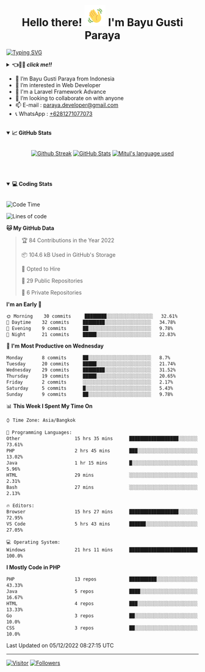 <h1 align="center">Hello there! <img src="https://github.com/bayugustiparaya/bayugustiparaya/blob/main/wave.gif" height="55px" width="55px"> I'm Bayu Gusti Paraya</h1>

[![Typing SVG](https://readme-typing-svg.herokuapp.com?font=Fira+Code&size=18&duration=2000&pause=2000&vCenter=true&width=800&height=40&lines=Hello+there!+%F0%9F%91%8B%E2%9A%A1.++My+name+is+Bayu+Gusti+Paraya.;I+am+a+Junior+Web+Developer+living+in+Padang.+Indonesia.;Laravel.+Java.+RestAPI.+MySQL.+Server+Management.+OOP.+Git.+Bootstrap.;If+you're+around+Padang%2C+drop+us+an+email+and+let's+chat+over+coffee!+%E2%98%95%F0%9F%91%8B%E2%9A%A1+)](https://github.com/bayugustiparaya)

<details>
<summary><b>👈👀🙌 <i>click me!!</i></b></summary>

I am a Junior Web Developer living in Padang, West Sumatra :indonesia: . I am currently studying Software Engineering at the Padang State Polytechnic. I am very interested and passionate about programming be it backend, frontend, mobile and especially on the backend of a web. And I am able to work individually as well as with a team. Outside of Technology, I enjoy reading, enjoying music and exploring the outdoors. If you're around Padang, drop us an email and let's chat over coffee! ☕👋⚡

</details>
 
- 👋 I’m Bayu Gusti Paraya from Indonesia 
- 👀 I’m interested in Web Developer
- 🌱 I'm a Laravel Framework Advance
- 💞️ I’m looking to collaborate on with anyone
- 📫 E-mail : <a href="mailto:paraya.developer@gmail.com" target="_blank">paraya.developer@gmail.com</a>
- 📞 WhatsApp : <a href="https://wa.me/6281271077073" target="_blank">+6281271077073</a>

<br>

<details open="">
<summary><b>📈 GitHub Stats</b></summary>
<br>
<p align="center">
<a href="https://github.com/bayugustiparaya"><img alt="Github Streak" src="https://github-readme-streak-stats.herokuapp.com?user=bayugustiparaya&theme=onedark"/></a>
<a href="https://github.com/bayugustiparaya"><img alt="GitHub Stats" src="https://github-readme-stats.vercel.app/api?username=bayugustiparaya&show_icons=true&theme=onedark&include_all_commits=true" width=55%/></a>
<a href="https://github.com/bayugustiparaya"><img alt="Mitul's language used" src="https://github-readme-stats.vercel.app/api/top-langs/?username=bayugustiparaya&theme=onedark&langs_count=7&layout=compact" width=40%/></a>
</p>
</details>

<br><br>

<details open="">
<summary><b>💻 Coding Stats</b></summary><br>


<!--START_SECTION:waka-->
![Code Time](http://img.shields.io/badge/Code%20Time-54%20hrs%2024%20mins-blue)

![Lines of code](https://img.shields.io/badge/From%20Hello%20World%20I%27ve%20Written--2%20Million%20lines%20of%20code-blue)

**🐱 My GitHub Data** 

> 🏆 84 Contributions in the Year 2022
 > 
> 📦 104.6 kB Used in GitHub's Storage 
 > 
> 💼 Opted to Hire
 > 
> 📜 29 Public Repositories 
 > 
> 🔑 6 Private Repositories  
 > 
**I'm an Early 🐤** 

```text
🌞 Morning    30 commits     ████████░░░░░░░░░░░░░░░░░   32.61% 
🌆 Daytime    32 commits     ████████░░░░░░░░░░░░░░░░░   34.78% 
🌃 Evening    9 commits      ██░░░░░░░░░░░░░░░░░░░░░░░   9.78% 
🌙 Night      21 commits     █████░░░░░░░░░░░░░░░░░░░░   22.83%

```
📅 **I'm Most Productive on Wednesday** 

```text
Monday       8 commits      ██░░░░░░░░░░░░░░░░░░░░░░░   8.7% 
Tuesday      20 commits     █████░░░░░░░░░░░░░░░░░░░░   21.74% 
Wednesday    29 commits     ████████░░░░░░░░░░░░░░░░░   31.52% 
Thursday     19 commits     █████░░░░░░░░░░░░░░░░░░░░   20.65% 
Friday       2 commits      ░░░░░░░░░░░░░░░░░░░░░░░░░   2.17% 
Saturday     5 commits      █░░░░░░░░░░░░░░░░░░░░░░░░   5.43% 
Sunday       9 commits      ██░░░░░░░░░░░░░░░░░░░░░░░   9.78%

```


📊 **This Week I Spent My Time On** 

```text
⌚︎ Time Zone: Asia/Bangkok

💬 Programming Languages: 
Other                    15 hrs 35 mins      ██████████████████░░░░░░░   73.61% 
PHP                      2 hrs 45 mins       ███░░░░░░░░░░░░░░░░░░░░░░   13.02% 
Java                     1 hr 15 mins        █░░░░░░░░░░░░░░░░░░░░░░░░   5.96% 
HTML                     29 mins             ░░░░░░░░░░░░░░░░░░░░░░░░░   2.31% 
Bash                     27 mins             ░░░░░░░░░░░░░░░░░░░░░░░░░   2.13%

🔥 Editors: 
Browser                  15 hrs 27 mins      ██████████████████░░░░░░░   72.95% 
VS Code                  5 hrs 43 mins       ██████░░░░░░░░░░░░░░░░░░░   27.05%

💻 Operating System: 
Windows                  21 hrs 11 mins      █████████████████████████   100.0%

```

**I Mostly Code in PHP** 

```text
PHP                      13 repos            ██████████░░░░░░░░░░░░░░░   43.33% 
Java                     5 repos             ████░░░░░░░░░░░░░░░░░░░░░   16.67% 
HTML                     4 repos             ███░░░░░░░░░░░░░░░░░░░░░░   13.33% 
Go                       3 repos             ██░░░░░░░░░░░░░░░░░░░░░░░   10.0% 
CSS                      3 repos             ██░░░░░░░░░░░░░░░░░░░░░░░   10.0%

```



 Last Updated on 05/12/2022 08:27:15 UTC
<!--END_SECTION:waka-->


</details>
  
---

[![Visitor](https://visitor-badge.laobi.icu/badge?page_id=bayugustiparaya.bayugustiparaya)](https://github.com/bayugustiparaya) [![Followers](https://img.shields.io/github/followers/bayugustiparaya.svg?style=social&label=Follow)](https://github.com/bayugustiparaya?tab=followers)

